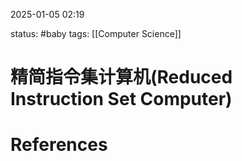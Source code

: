 2025-01-05    02:19

status: #baby 
tags: [[Computer Science]]


# 精简指令集计算机(Reduced Instruction Set Computer)




# References
